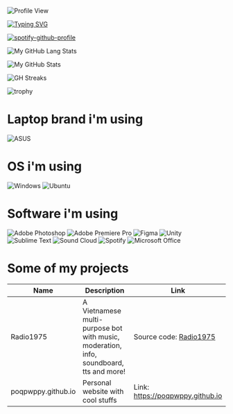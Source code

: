 ![Profile View](https://komarev.com/ghpvc/?username=poqpwppy&style=flat-square)

[![Typing SVG](https://readme-typing-svg.demolab.com?font=Fira+Code&pause=1000&vCenter=true&width=435&lines=I'm+a+designer;I'm+a+coder)](https://git.io/typing-svg)

[![spotify-github-profile](https://spotify-github-profile.vercel.app/api/view?uid=6mupqkid6lpokscq2pk5rb15o&cover_image=true&theme=compact&show_offline=false)](https://spotify-github-profile.vercel.app/api/view?uid=6mupqkid6lpokscq2pk5rb15o&redirect=true)

![My GitHub Lang Stats](https://github-stats.agentbot.xyz/api/top-langs/?username=poqpwppy&theme=tokyonight&layout=compact)

![My GitHub Stats](https://github-stats.agentbot.xyz/api?username=poqpwppy&count_private=true&show_icons=true&theme=tokyonight)

![GH Streaks](https://github-readme-streak-stats.herokuapp.com/?user=poqpwppy&theme=tokyonight&hide_border=false)

![trophy](https://github-profile-trophy.vercel.app/?username=ryo-ma&theme=onedark)

# Laptop brand i'm using
![ASUS](https://img.shields.io/badge/asus-000080.svg?style=for-the-badge&logo=asus&logoColor=white)

# OS i'm using
![Windows](https://img.shields.io/badge/Windows-0078D6?style=for-the-badge&logo=windows&logoColor=white)
![Ubuntu](https://img.shields.io/badge/Ubuntu-E95420?style=for-the-badge&logo=ubuntu&logoColor=white)

# Software i'm using
![Adobe Photoshop](https://img.shields.io/badge/adobe%20photoshop-%2331A8FF.svg?style=for-the-badge&logo=adobe%20photoshop&logoColor=white)
![Adobe Premiere Pro](https://img.shields.io/badge/Adobe%20Premiere%20Pro-9999FF.svg?style=for-the-badge&logo=Adobe%20Premiere%20Pro&logoColor=white)
![Figma](https://img.shields.io/badge/figma-%23F24E1E.svg?style=for-the-badge&logo=figma&logoColor=white)
![Unity](https://img.shields.io/badge/unity-%23000000.svg?style=for-the-badge&logo=unity&logoColor=white)
![Sublime Text](https://img.shields.io/badge/sublime_text-%23575757.svg?style=for-the-badge&logo=sublime-text&logoColor=important)
![Sound Cloud](https://img.shields.io/badge/sound%20cloud-FF5500?style=for-the-badge&logo=soundcloud&logoColor=white)
![Spotify](https://img.shields.io/badge/Spotify-1ED760?style=for-the-badge&logo=spotify&logoColor=white)
![Microsoft Office](https://img.shields.io/badge/Microsoft_Office-D83B01?style=for-the-badge&logo=microsoft-office&logoColor=white)


# Some of my projects
| Name | Description | Link |
|------|------|-----------|
| Radio1975 | A Vietnamese multi-purpose bot with music, moderation, info, soundboard, tts and more! | Source code: [Radio1975](https://github.com/poqpwppy/Radio1975) |
| poqpwppy.github.io | Personal website with cool stuffs | Link: https://poqpwppy.github.io |
